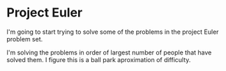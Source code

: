 Project Euler
=============


I'm going to start trying to solve some of the problems in the project Euler problem set.

I'm solving the problems in order of largest number of people that have solved them.
I figure this is a ball park aproximation of difficulty.
